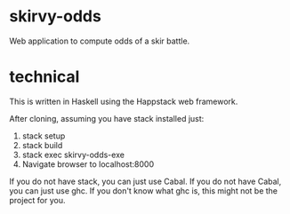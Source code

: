 # skirvy-odds
Web application to compute odds of a skir battle.

# technical
This is written in Haskell using the Happstack web framework.

After cloning, assuming you have stack installed just:

1. stack setup
2. stack build
3. stack exec skirvy-odds-exe
4. Navigate browser to localhost:8000

If you do not have stack, you can just use Cabal. If you do
not have Cabal, you can just use ghc. If you don't know what
ghc is, this might not be the project for you.
